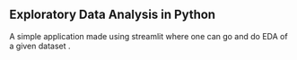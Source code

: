 ## Exploratory Data Analysis in Python
A simple application made using streamlit where one can go and do EDA of a given dataset .
